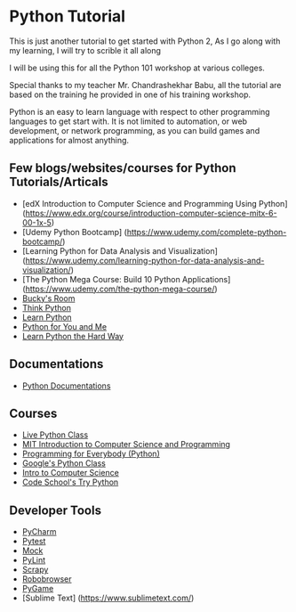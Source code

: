 # Python Tutorial

This is just another tutorial to get started with Python 2, 
As I go along with my learning, I will try to scrible it all along

I will be using this for all the Python 101 workshop at various colleges.

Special thanks to my teacher Mr. Chandrashekhar Babu, all the tutorial are based on the training he provided in one of his training workshop. 


Python is an easy to learn language with respect to other programming languages to get start with.
It is not limited to automation, or web development, or network programming, as you can build games and applications for almost anything. 



## Few blogs/websites/courses for Python Tutorials/Articals
  - [edX Introduction to Computer Science and Programming Using Python] (https://www.edx.org/course/introduction-computer-science-mitx-6-00-1x-5)
  - [Udemy Python Bootcamp] (https://www.udemy.com/complete-python-bootcamp/)
  - [Learning Python for Data Analysis and Visualization] (https://www.udemy.com/learning-python-for-data-analysis-and-visualization/)
  - [The Python Mega Course: Build 10 Python Applications] (https://www.udemy.com/the-python-mega-course/)
  - [Bucky's Room](https://buckysroom.org/videos.php?cat=98)
  - [Think Python](http://www.greenteapress.com/thinkpython/)
  - [Learn Python](http://www.learnpython.org/)
  - [Python for You and Me](http://pymbook.readthedocs.org/en/py3/)
  - [Learn Python the Hard Way](http://learnpythonthehardway.org/book/)


## Documentations
  - [Python Documentations](https://www.python.org/doc/)

## Courses
  - [Live Python Class](https://www.codementor.io/classes/learn-python-live)
  - [MIT Introduction to Computer Science and Programming](http://ocw.mit.edu/courses/electrical-engineering-and-computer-science/6-00sc-introduction-to-computer-science-and-programming-spring-2011/)
  - [Programming for Everybody (Python)](https://www.coursera.org/course/pythonlearn)
  - [Google's Python Class](https://developers.google.com/edu/python/?hl=de-DE&csw=1)
  - [Intro to Computer Science](https://www.udacity.com/course/ud036)
  - [Code School's Try Python](https://www.codeschool.com/courses/try-python)


## Developer Tools
  - [PyCharm](http://www.jetbrains.com/pycharm/)
  - [Pytest](http://pytest.org/latest/)
  - [Mock](http://www.voidspace.org.uk/python/mock/)
  - [PyLint](http://www.pylint.org/)
  - [Scrapy](http://scrapy.org/)
  - [Robobrowser](http://robobrowser.readthedocs.org/en/latest/)
  - [PyGame](http://pygame.org/news.html)
  - [Sublime Text] (https://www.sublimetext.com/)

